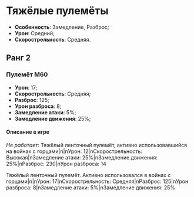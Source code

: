 # Тяжёлые пулемёты

* **Особенность**: Замедление, Разброс;
* **Урон**: Средний;
* **Скорострельность**: Средняя.

## Ранг 2

### Пулемёт М60

* **Урон**: 17;
* **Скорострельность**: Средняя;
* **Разброс**: 125;
* **Урон разброса**: 8;
* **Замедление атаки**: 5%;
* **Замедление движения**: 25%;

#### Описание в игре
*Не работает*: Тяжёлый ленточный пулемёт, активно использовавшийся на войнах с горцами|n|nУрон: 12|nСкорострельность: Высокая|nЗамедление атаки: 25%|nЗамедление движения: 25%|nРазброс: 230|nУрон разброса: 14

Тяжёлый ленточный пулемёт. Активно использовался в войнах с горцами|n|nУрон: 17|nСкорострельность: Средняя|nРазброс: 125|nУрон разброса: 8|nЗамедление атаки: 5%|nЗамедление движения: 25%